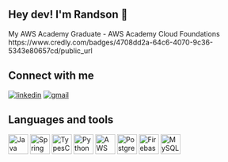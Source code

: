 ## Hey dev! I'm Randson 👋

<div>
  My AWS Academy Graduate - AWS Academy Cloud Foundations<br>
   https://www.credly.com/badges/4708dd2a-64c6-4070-9c36-5343e80657cd/public_url
  <p align="center"></p>
</div>

## Connect with me
[![linkedin](https://img.shields.io/badge/LinkedIn-0077B5?style=for-the-badge&logo=linkedin&logoColor=white)](https://www.linkedin.com/in/randson-alves/)
[![gmail](https://img.shields.io/badge/Gmail-D14836?style=for-the-badge&logo=gmail&logoColor=white)](mailto:dev.randson.contato@gmail.com)

## Languages and tools
<div>
  <img align"center" alt="Java" height="40" width="40" src="https://cdn.jsdelivr.net/gh/devicons/devicon/icons/java/java-original.svg" />
  <img align"center" alt="Spring" height="40" width="40" src="https://cdn.jsdelivr.net/gh/devicons/devicon/icons/spring/spring-original-wordmark.svg" />
  <img align"center" alt="TypesCript" height="40" width="40" src="https://cdn.jsdelivr.net/gh/devicons/devicon/icons/typescript/typescript-plain.svg" />
  <img align"center" alt="Python" height="40" width="40" src="https://cdn.jsdelivr.net/gh/devicons/devicon/icons/python/python-original.svg" />
  <img align"center" alt="AWS" height="40" width="40" src="https://cdn.jsdelivr.net/gh/devicons/devicon/icons/amazonwebservices/amazonwebservices-plain-wordmark.svg" />
  <img align"center" alt="PostgreSQL" height="40" width="40" src="https://cdn.jsdelivr.net/gh/devicons/devicon/icons/postgresql/postgresql-original.svg" />
  <img align"center" alt="Firebase" height="40" width="40" src="https://cdn.jsdelivr.net/gh/devicons/devicon/icons/firebase/firebase-plain-wordmark.svg" />
  <img align"center" alt="MySQL" height="40" width="40" src="https://cdn.jsdelivr.net/gh/devicons/devicon/icons/mysql/mysql-original.svg" />
</div>
